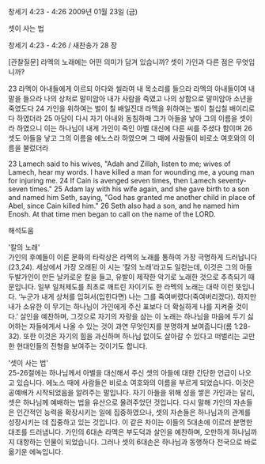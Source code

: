 창세기 4:23 - 4:26 
2009년 01월 23일 (금)

셋이 사는 법



창세기 4:23 - 4:26 / 새찬송가 28 장


[관찰질문]
라멕의 노래에는 어떤 의미가 담겨 있습니까?
셋이 가인과 다른 점은 무엇입니까?

23 라멕이 아내들에게 이르되 아다와 씰라여 내 목소리를 들으라 라멕의 아내들이여 내 말을 들으라 나의 상처로 말미암아 내가 사람을 죽였고 나의 상함으로 말미암아 소년을 죽였도다 
24 가인을 위하여는 벌이 칠 배일진대 라멕을 위하여는 벌이 칠십칠 배이리로다 하였더라 
25 아담이 다시 자기 아내와 동침하매 그가 아들을 낳아 그의 이름을 셋이라 하였으니 이는 하나님이 내게 가인이 죽인 아벨 대신에 다른 씨를 주셨다 함이며 
26 셋도 아들을 낳고 그의 이름을 에노스라 하였으며 그 때에 사람들이 비로소 여호와의 이름을 불렀더라 

23 Lamech said to his wives, "Adah and Zillah, listen to me; wives of Lamech, hear my words. I have killed a man for wounding me, a young man for injuring me. 
24 If Cain is avenged seven times, then Lamech seventy-seven times." 
25 Adam lay with his wife again, and she gave birth to a son and named him Seth, saying, "God has granted me another child in place of Abel, since Cain killed him." 
26 Seth also had a son, and he named him Enosh. At that time men began to call on the name of the LORD.

해석도움





'칼의 노래'  
가인의 후예들이 이룬 문화의 타락상은 라멕의 노래를 통하여 가장 극명하게 드러납니다(23,24). 세상에서 가장 오래된 이 시는 ‘칼의 노래’라고도 일컫는데, 이것은 그의 아들 두발가인이 만든 날카로운 칼을 들고, 유발이 제작한 악기로 노래한 것으로 추측되기 때문입니다. 일부 일처제도를 최초로 깨트린 자이기도 한 라멕의 노래는 대략 이런 뜻입니다. ‘누군가 내게 상처를 입혀서(입힌다면) 나는 그를 죽여버렸다(죽여버리겠다). 하지만 내가 소유한 이 무기는 하나님이 가인에게 주신 표보다 더 확실하게 나를 지켜줄 것이다.’ 살인을 예찬하며, 그것으로 자기의 자랑을 삼는 이 노래는 하나님을 마음에 두기 싫어하는 자들에게서 나올 수 있는 것이 과연 무엇인지를 분명하게 보여줍니다(롬 1:28-32). 또한 이것은 자기의 힘을 과신하며 하나님 없이도 살아갈 수 있다고 떠벌리는 교만한 현대인들의 전형을 보여주는 것이기도 합니다. 

'셋이 사는 법'  
25-26절에는 하나님께서 아벨을 대신해서 주신 셋의 아들에 대한 간단한 언급이 나오고 있습니다. 에노스 때에 사람들은 비로소 여호와의 이름을 부르게 되었습니다. 이것은 공예배가 시작되었음을 알려주는 말입니다. 자기 아들을 위해 성을 쌓은 가인과는 달리, 셋은 하나님께 예배하는 법을 유산으로 물려주었던 것입니다. 다시 말해 가인의 자손들은 인간적인 능력을 확장시키는 일에 집중하였으나, 셋의 자손들은 하나님과의 관계를 성장시키는 데 집중하고 있는 것입니다. 이 같은 차이는 이들의 5대손에 이르러 분명한 대조를 드러냅니다. 가인의 6대손 라멕은 부도덕과 살인을 예찬하며, 오만하게 하나님까지 대항하는 인물이 되었습니다. 그러나 셋의 6대손은 하나님과 동행하다 천국으로 바로 옮기운 에녹입니다.